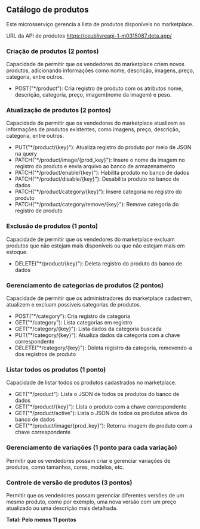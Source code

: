## Catálogo de produtos

Este microsserviço gerencia a lista de produtos disponíveis no marketplace.

URL da API de produtos
https://ceublivreapi-1-m0315087.deta.app/

### Criação de produtos (2 pontos)

Capacidade de permitir que os vendedores do marketplace criem novos produtos, adicionando informações como nome,
descrição, imagens, preço, categoria, entre outros.
 - POST("*/product"): Cria registro de produto com os atributos nome, descrição, categoria, preço, imagem(nome da imagem) e peso.

### Atualização de produtos (2 pontos)

Capacidade de permitir que os vendedores do marketplace atualizem as informações de produtos existentes, como imagens,
preço, descrição, categoria, entre outros.
 - PUT("*/product/{key}"): Atualiza registro do produto por meio de JSON na query
 - PATCH("*/product/image/{prod_key}"): Insere o nome da imagem no registro do produto e envia arquivo ao banco de armazenamento
 - PATCH("*/product/enable/{key}"): Habilita produto no banco de dados
 - PATCH("*/product/disable/{key}"): Desabilita produto no banco de dados
 - PATCH("*/product/category/{key}"): Insere categoria no registro do produto
 - PATCH("*/product/category/remove/{key}"): Remove categoria do registro de produto

### Exclusão de produtos (1 ponto)

Capacidade de permitir que os vendedores do marketplace excluam produtos que não estejam mais disponíveis ou que não
estejam mais em estoque.
 - DELETE("*/product/{key}"): Deleta registro do produto do banco de dados

### Gerenciamento de categorias de produtos (2 pontos)

Capacidade de permitir que os administradores do marketplace cadastrem, atualizem e excluam possíveis categorias de
produtos.
 - POST("*/category"): Cria registro de categoria
 - GET("*/category"): Lista categorias em registro
 - GET("*/category/{key}"): Lista dados da categoria buscada
 - PUT("*/category/{key}"): Atualiza dados da categoria com a chave correspondente
 - DELETE("*/category/{key}"): Deleta registro da categoria, removendo-a dos registros de produto

### Listar todos os produtos (1 ponto)

Capacidade de listar todos os produtos cadastrados no marketplace.
- GET("*/product"): Lista o JSON de todos os produtos do banco de dados
- GET("*/product/{key}"): Lista o produto com a chave correspondente
- GET("*/product/active"): Lista o JSON de todos os produtos ativos do banco de dados
- GET("*/product/image/{prod_key}"): Retorna imagem do produto com a chave correspondente

### Gerenciamento de variações (1 ponto para cada variação)

Permitir que os vendedores possam criar e gerenciar variações de produtos, como tamanhos, cores, modelos, etc.

### Controle de versão de produtos (3 pontos)

Permitir que os vendedores possam gerenciar diferentes versões de um mesmo produto, como por exemplo, uma nova versão
com um preço atualizado ou uma descrição mais detalhada.

**Total: Pelo menos 11 pontos**

